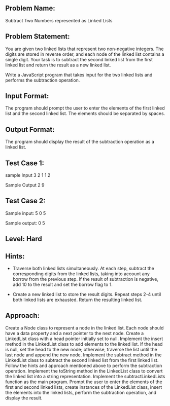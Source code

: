 ## Problem Name:
Subtract Two Numbers represented as Linked Lists

## Problem Statement:
You are given two linked lists that represent 
two non-negative integers. The digits are stored in 
reverse order, and each node of the linked list contains 
a single digit. Your task is to subtract the second 
linked list from the first linked list and return the result
 as a new linked list.

Write a JavaScript program that takes input for the 
two linked lists and performs the subtraction 
operation.


## Input Format:
The program should prompt the user to enter the
 elements of the first linked list and the second 
linked list. The elements should be separated 
by spaces.

## Output Format:
The program should display
the result of the subtraction
operation as a linked list.

## Test Case 1:
sample Input
3 2 1
1 2

Sample Output
2 9

## Test Case 2:
Sample input:
5 0
5

Sample output:
0 5

## Level: Hard

## Hints:
- Traverse both linked lists simultaneously.
At each step, subtract the corresponding digits from the 
linked lists, taking into account any borrow from the 
previous step.
If the result of subtraction is negative, add 10 to the result
and set the borrow flag to 1.

- Create a new linked list to store the 
result digits.
Repeat steps 2-4 until both linked lists are 
exhausted.
Return the resulting linked list.


## Approach:
Create a Node class to represent a node in the linked list. 
Each node should have a data property and a next pointer to the next node.
Create a LinkedList class with a head pointer initially set to null.
Implement the insert method in the LinkedList class to add 
elements to the linked list. If the head is null, set the head to the new node; 
otherwise, traverse the list until the last node and append the new node.
Implement the subtract method in the LinkedList class to subtract the 
second linked list from the first linked list. Follow the hints and approach 
mentioned above to perform the subtraction operation.
Implement the toString method in the LinkedList class to convert the linked 
list into a string representation.
Implement the subtractLinkedLists function as the main program. 
Prompt the user to enter the elements of the first and second linked lists, 
create instances of the LinkedList class, insert the elements into the linked lists, 
perform the subtraction operation, and display the result.